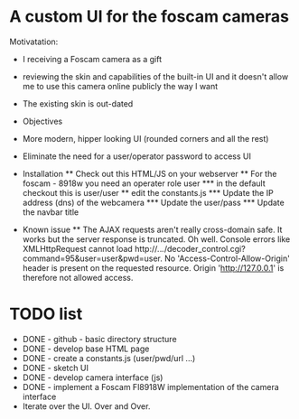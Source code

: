 
# A custom UI for the foscam cameras

Motivatation:
* I receiving a Foscam camera as a gift 
* reviewing the skin and capabilities of the built-in UI and it doesn't allow me to use this camera online publicly the way I want
* The existing skin is out-dated

* Objectives
 * More modern, hipper looking UI (rounded corners and all the rest)
 * Eliminate the need for a user/operator password to access UI

* Installation
** Check out this HTML/JS on your webserver
** For the foscam - 8918w you need an operater role user
*** in the default checkout this is user/user
** edit the constants.js
*** Update the IP address (dns) of the webcamera
*** Update the user/pass
*** Update the navbar title

* Known issue
** The AJAX requests aren't really cross-domain safe.  It works but the server response is truncated.  Oh well.
        Console errors like
        XMLHttpRequest cannot load http://*.*.*.*/decoder_control.cgi?command=95&user=user&pwd=user. No 'Access-Control-Allow-Origin' header is present on the requested resource. Origin 'http://127.0.0.1' is therefore not allowed access.   

# TODO list
* DONE - github - basic directory structure 
* DONE - develop base HTML page
* DONE - create a constants.js (user/pwd/url ...)
* DONE - sketch UI
* DONE - develop camera interface (js)
* DONE - implement a Foscam Fl8918W implementation of the camera interface
* Iterate over the UI.  Over and Over.


